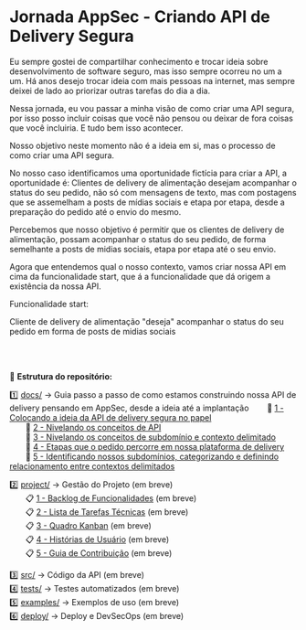 # Jornada AppSec - Criando API de Delivery Segura

Eu  sempre  gostei  de  compartilhar  conhecimento  e  trocar  ideia  sobre  desenvolvimento  de  software  seguro,  mas  isso  sempre  ocorreu  no  um  a  um. Há  anos  desejo  trocar  ideia  com  mais  pessoas  na  internet,  mas  sempre  deixei de lado ao priorizar outras tarefas do dia a dia.

Nessa  jornada,  eu  vou  passar  a  minha  visão  de  como  criar  uma  API  segura, por  isso  posso  incluir  coisas  que  você  não  pensou  ou  deixar  de  fora  coisas  que você incluiria. E tudo bem isso acontecer.

Nosso  objetivo  neste  momento  não  é  a  ideia  em  si,  mas  o  processo  de  como criar  uma  API  segura.  

No  nosso  caso  identificamos uma  oportunidade  fictícia para criar a API, a oportunidade é:  Clientes  de  delivery de  alimentação  desejam  acompanhar  o  status  do  seu  pedido,  não  só  com mensagens  de  texto,  mas  com  postagens  que  se  assemelham  a  posts  de mídias  sociais  e  etapa  por  etapa,  desde  a  preparação  do  pedido  até  o envio do mesmo. 

Percebemos que nosso objetivo é permitir  que  os  clientes  de  delivery  de  alimentação,  possam acompanhar  o  status  do  seu  pedido,  de  forma  semelhante  a  posts  de  midias sociais, etapa por etapa até o seu envio. 

Agora que entendemos qual o nosso contexto, vamos criar nossa API em cima da funcionalidade start, que á a funcionalidade que dá origem a existência da nossa API.

Funcionalidade start:

Cliente  de  delivery  de  alimentação  "deseja"  acompanhar  o  status  do seu pedido em forma de posts de midias sociais 

<br> <br>

📂 **Estrutura do repositório:**

1️⃣ [docs/](./docs) → Guia passo a passo de como estamos construindo nossa API de delivery pensando em AppSec, desde a ideia até a implantação
  📄 [1 - Colocando a ideia da API de delivery segura no papel](./docs/1-Colocando-a-ideia-da-API-de-delivery-segura-no-papel.pdf)  
  📄 [2 - Nivelando os conceitos de API](./docs/2-Nivelando-os-conceitos-de-API.pdf)  
  📄 [3 - Nivelando os conceitos de subdomínio e contexto delimitado](./docs/3-Nivelando-os-conceitos-de-subdomínio-e-contexto-delimitado.pdf)  
  📄 [4 - Etapas que o pedido percorre em nossa plataforma de delivery](./docs/4-Etapas-que-o-pedido-percorre-em-nossa-plataforma-de-delivery.pdf)  
  📄 [5 - Identificando nossos subdomínios, categorizando e definindo relacionamento entre contextos delimitados](./docs/5-Identificando-nossos-subdomínios-categorizando-e-definindo-relacionamento-entre-contextos-delimitados.pdf)  

2️⃣ [project/](./project) → Gestão do Projeto (em breve)  
  📋 [1 - Backlog de Funcionalidades](./project/backlog.md) (em breve)  
  📋 [2 - Lista de Tarefas Técnicas](./project/tarefas.md) (em breve)  
  📋 [3 - Quadro Kanban](./project/kanban.md) (em breve)  
  📋 [4 - Histórias de Usuário](./project/historias-de-usuario.md) (em breve)  
  📋 [5 - Guia de Contribuição](./project/contribuicao.md) (em breve)  

3️⃣ [src/](./src) → Código da API (em breve)  
4️⃣ [tests/](./tests) → Testes automatizados (em breve)  
5️⃣ [examples/](./examples) → Exemplos de uso (em breve)  
6️⃣ [deploy/](./deploy) → Deploy e DevSecOps (em breve)  
